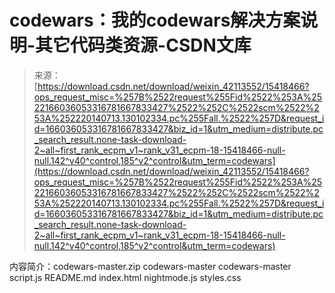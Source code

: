<!--yml
category: codewars
date: 2022-08-13 11:32:58
-->

# codewars：我的codewars解决方案说明-其它代码类资源-CSDN文库

> 来源：[https://download.csdn.net/download/weixin_42113552/15418466?ops_request_misc=%257B%2522request%255Fid%2522%253A%2522166036053316781667833427%2522%252C%2522scm%2522%253A%252220140713.130102334.pc%255Fall.%2522%257D&request_id=166036053316781667833427&biz_id=1&utm_medium=distribute.pc_search_result.none-task-download-2~all~first_rank_ecpm_v1~rank_v31_ecpm-18-15418466-null-null.142^v40^control,185^v2^control&utm_term=codewars](https://download.csdn.net/download/weixin_42113552/15418466?ops_request_misc=%257B%2522request%255Fid%2522%253A%2522166036053316781667833427%2522%252C%2522scm%2522%253A%252220140713.130102334.pc%255Fall.%2522%257D&request_id=166036053316781667833427&biz_id=1&utm_medium=distribute.pc_search_result.none-task-download-2~all~first_rank_ecpm_v1~rank_v31_ecpm-18-15418466-null-null.142^v40^control,185^v2^control&utm_term=codewars)

内容简介：codewars-master.zip codewars-master codewars-master script.js README.md index.html nightmode.js styles.css